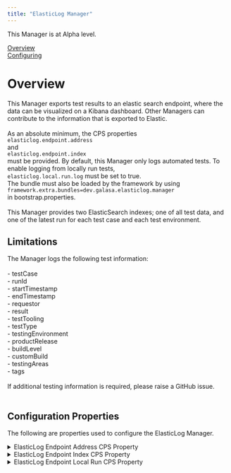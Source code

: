 ```yaml
---
title: "ElasticLog Manager"
---
```


This Manager is at Alpha level. <br>


[Overview](#overview)<br>
[Configuring](#configuring)<br>


# <a name="overview"></a>Overview
This Manager exports test results to an elastic search endpoint, where the data can be visualized on a Kibana dashboard.  Other Managers can contribute to the information that is exported to Elastic. <br><br> As an absolute minimum, the CPS properties <br> <code>elasticlog.endpoint.address</code><br>and<br><code>elasticlog.endpoint.index</code><br> must be provided. By default, this Manager only logs automated tests. To enable logging from locally run tests, <br> <code>elasticlog.local.run.log</code> must be set to true.<br> The bundle must also be loaded by the framework by using<br> <code>framework.extra.bundles=dev.galasa.elasticlog.manager</code><br> in bootstrap.properties. <br><br> This Manager provides two ElasticSearch indexes; one of all test data, and one of the latest run for each test case and each  test environment.

## Limitations
The Manager logs the following test information:<br> <br> - testCase<br> - runId<br> - startTimestamp<br> - endTimestamp<br> - requestor<br> - result<br> - testTooling<br> - testType<br> - testingEnvironment<br> - productRelease<br> - buildLevel<br> - customBuild<br> - testingAreas<br> - tags<br> <br> If additional testing information is required, please raise a GitHub issue.<br><br> 





## <a name="configuring"></a>Configuration Properties

The following are properties used to configure the ElasticLog Manager.
 
<details>
<summary>ElasticLog Endpoint Address CPS Property</summary>

| Property: | ElasticLog Endpoint Address CPS Property |
| --------------------------------------- | :------------------------------------- |
| Name: | elastic.endpoint.address |
| Description: | Provides an address to send elastic requests to |
| Required:  | Yes |
| Default value: | $default |
| Valid values: | Any valid URI string |
| Examples: | <code>elastic.endpoint.address=https://yoursitehere.com/elasticendpoint</code> |

</details>
 
<details>
<summary>ElasticLog Endpoint Index CPS Property</summary>

| Property: | ElasticLog Endpoint Index CPS Property |
| --------------------------------------- | :------------------------------------- |
| Name: | elastic.endpoint.index |
| Description: | Provides the index in elasticsearch to which requests are directed |
| Required:  | Yes |
| Default value: | $default |
| Valid values: | Any lowercase, single-word string |
| Examples: | <code>elastic.endpoint.index=galasa</code> |

If the index does not exist, the index is created and is mapped to the Galasa run.</br> If the index exists, it must be mapped to the relevant Galasa run.

</details>
 
<details>
<summary>ElasticLog Endpoint Local Run CPS Property</summary>

| Property: | ElasticLog Endpoint Local Run CPS Property |
| --------------------------------------- | :------------------------------------- |
| Name: | elastic.local.run.log |
| Description: | Activates the ElasticLog Manager for local runs |
| Required:  | Yes |
| Default value: | false |
| Valid values: | true, false |
| Examples: | <code>elastic.local.run.log=true</code> |

ElasticLog Manager will not run automatically for a local run. <br> By setting this property to true, the manager will activate locally.

</details>
